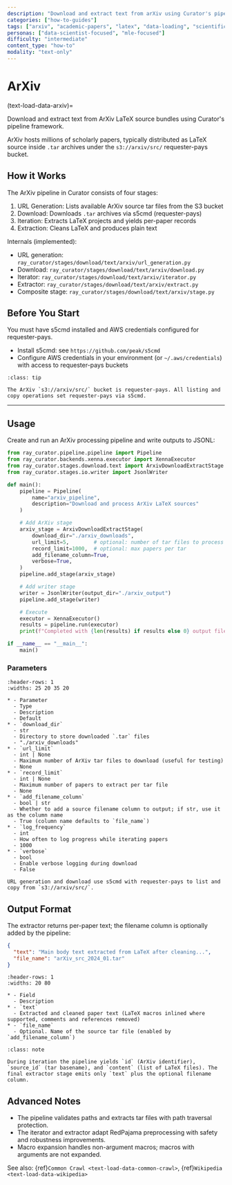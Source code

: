 ```yaml
---
description: "Download and extract text from arXiv using Curator's pipeline framework"
categories: ["how-to-guides"]
tags: ["arxiv", "academic-papers", "latex", "data-loading", "scientific-data"]
personas: ["data-scientist-focused", "mle-focused"]
difficulty: "intermediate"
content_type: "how-to"
modality: "text-only"
---
```


# ArXiv

(text-load-data-arxiv)=

Download and extract text from ArXiv LaTeX source bundles using Curator's pipeline framework.

ArXiv hosts millions of scholarly papers, typically distributed as LaTeX source inside `.tar` archives under the `s3://arxiv/src/` requester-pays bucket.

## How it Works

The ArXiv pipeline in Curator consists of four stages:

1. URL Generation: Lists available ArXiv source tar files from the S3 bucket
2. Download: Downloads `.tar` archives via s5cmd (requester-pays)
3. Iteration: Extracts LaTeX projects and yields per-paper records
4. Extraction: Cleans LaTeX and produces plain text

Internals (implemented):

- URL generation: `ray_curator/stages/download/text/arxiv/url_generation.py`
- Download: `ray_curator/stages/download/text/arxiv/download.py`
- Iterator: `ray_curator/stages/download/text/arxiv/iterator.py`
- Extractor: `ray_curator/stages/download/text/arxiv/extract.py`
- Composite stage: `ray_curator/stages/download/text/arxiv/stage.py`

## Before You Start

You must have s5cmd installed and AWS credentials configured for requester-pays.

- Install s5cmd: see `https://github.com/peak/s5cmd`
- Configure AWS credentials in your environment (or `~/.aws/credentials`) with access to requester-pays buckets

```{admonition} S3 Requester Pays
:class: tip

The ArXiv `s3://arxiv/src/` bucket is requester-pays. All listing and copy operations set requester-pays via s5cmd.
```

---

## Usage

Create and run an ArXiv processing pipeline and write outputs to JSONL:

```python
from ray_curator.pipeline.pipeline import Pipeline
from ray_curator.backends.xenna.executor import XennaExecutor
from ray_curator.stages.download.text import ArxivDownloadExtractStage
from ray_curator.stages.io.writer import JsonlWriter

def main():
    pipeline = Pipeline(
        name="arxiv_pipeline",
        description="Download and process ArXiv LaTeX sources"
    )

    # Add ArXiv stage
    arxiv_stage = ArxivDownloadExtractStage(
        download_dir="./arxiv_downloads",
        url_limit=5,        # optional: number of tar files to process
        record_limit=1000,  # optional: max papers per tar
        add_filename_column=True,
        verbose=True,
    )
    pipeline.add_stage(arxiv_stage)

    # Add writer stage
    writer = JsonlWriter(output_dir="./arxiv_output")
    pipeline.add_stage(writer)

    # Execute
    executor = XennaExecutor()
    results = pipeline.run(executor)
    print(f"Completed with {len(results) if results else 0} output files")

if __name__ == "__main__":
    main()
```

### Parameters

```{list-table} ArxivDownloadExtractStage Parameters
:header-rows: 1
:widths: 25 20 35 20

* - Parameter
  - Type
  - Description
  - Default
* - `download_dir`
  - str
  - Directory to store downloaded `.tar` files
  - "./arxiv_downloads"
* - `url_limit`
  - int | None
  - Maximum number of ArXiv tar files to download (useful for testing)
  - None
* - `record_limit`
  - int | None
  - Maximum number of papers to extract per tar file
  - None
* - `add_filename_column`
  - bool | str
  - Whether to add a source filename column to output; if str, use it as the column name
  - True (column name defaults to `file_name`)
* - `log_frequency`
  - int
  - How often to log progress while iterating papers
  - 1000
* - `verbose`
  - bool
  - Enable verbose logging during download
  - False
```

```{note}
URL generation and download use s5cmd with requester-pays to list and copy from `s3://arxiv/src/`.
```

## Output Format

The extractor returns per-paper text; the filename column is optionally added by the pipeline:

```json
{
  "text": "Main body text extracted from LaTeX after cleaning...",
  "file_name": "arXiv_src_2024_01.tar"  
}
```

```{list-table} Output Fields
:header-rows: 1
:widths: 20 80

* - Field
  - Description
* - `text`
  - Extracted and cleaned paper text (LaTeX macros inlined where supported, comments and references removed)
* - `file_name`
  - Optional. Name of the source tar file (enabled by `add_filename_column`)
```

```{admonition} Intermediate Fields
:class: note

During iteration the pipeline yields `id` (ArXiv identifier), `source_id` (tar basename), and `content` (list of LaTeX files). The final extractor stage emits only `text` plus the optional filename column.
```

## Advanced Notes

- The pipeline validates paths and extracts tar files with path traversal protection.
- The iterator and extractor adapt RedPajama preprocessing with safety and robustness improvements.
- Macro expansion handles non-argument macros; macros with arguments are not expanded.

See also: {ref}`Common Crawl <text-load-data-common-crawl>`, {ref}`Wikipedia <text-load-data-wikipedia>`
